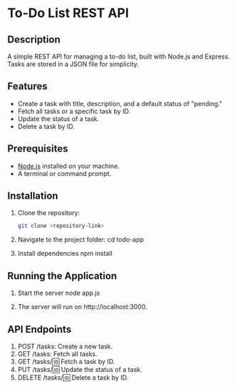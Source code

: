 # To-Do List REST API

## Description
A simple REST API for managing a to-do list, built with Node.js and Express. Tasks are stored in a JSON file for simplicity.

## Features
- Create a task with title, description, and a default status of "pending."
- Fetch all tasks or a specific task by ID.
- Update the status of a task.
- Delete a task by ID.

## Prerequisites
- [Node.js](https://nodejs.org/) installed on your machine.
- A terminal or command prompt.

## Installation
1. Clone the repository:
   ```bash
   git clone <repository-link>


2. Navigate to the project folder:
    cd todo-app

3. Install dependencies
    npm install

## Running the Application

1. Start the server
    node app.js

2. The server will run on http://localhost:3000.


## API Endpoints

1. POST /tasks: Create a new task.
2. GET /tasks: Fetch all tasks.
3. GET /tasks/:id: Fetch a task by ID.
4. PUT /tasks/:id: Update the status of a task.
5. DELETE /tasks/:id: Delete a task by ID.

